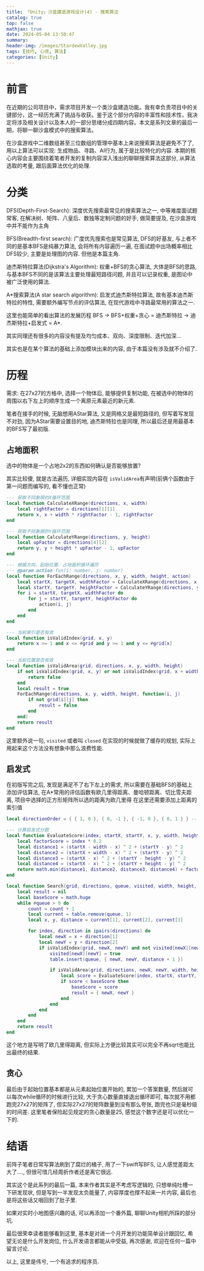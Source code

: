```yaml
---
title: 「Unity」沙盒建造游戏设计(4) - 搜索算法
catalog: true
top: false
mathjax: true
date: 2024-05-04 13:50:47
summary:
header-img: /images/StardewValley.jpg
tags: [技巧, 心得, 算法]
categories: [Unity]
---
```

# 前言

在近期的公司项目中，需求项目开发一个类沙盒建造功能。我有幸负责项目中的关键部分，这一经历充满了挑战与收获。鉴于这个部分内容的丰富性和技术性，我决定将涉及相关设计以及本人的一部分思绪分成四期内容。本文是系列文章的最后一期，将聊一聊沙盒模式中的搜索算法。

在沙盒游戏中二维数组甚至三位数组的管理中基本上来说搜索算法是避免不了了, 用以上算法可以实现: 生成物品、寻路、AI行为, 属于是比较特化的内容. 本期的核心内容会主要围绕着笔者开发的复制内容深入浅出的聊聊搜索算法这部分, 从算法选取的考量, 跟后面算法优化的处理.

# 分类

DFS(Depth-First-Search): 深度优先搜索最常见的搜索算法之一, 中等难度面试题常客, 在解决树、矩阵、八皇后、数独等定制问题的好手, 做简要提及, 在沙盒游戏中并不能作为主角

BFS(Breadth-first search): 广度优先搜索也是常见算法, DFS的好基友, 与上者不同的是基本BFS是纯暴力算法, 会将所有内容遍历一遍,  在面试题中出场概率相比DFS较少, 主要是处理图的内容. 但他是本篇主角.

迪杰斯特拉算法(Dijkstra's Algorithm): 权重+BFS的贪心算法, 大体是BFS的思路, 与基本BFS不同的是该算法主要处理最短路径问题, 并且可以记录权重, 是图论中被广泛使用的算法.

A*搜索算法(A star search algorithm): 启发式迪杰斯特拉算法, 故有基本迪杰斯特拉的特性, 需要额外编写节点的评估算法, 在现代游戏中寻路最常用的算法之一.

这里也能简单的看出算法的发展历程 BFS -> BFS+权重+贪心 = 迪杰斯特拉 -> 迪杰斯特拉+启发式 = A*.

其实同理还有很多的内容没有提及均匀成本、双向、深度限制、迭代加深...

其实也是在某个算法的基础上添加模块出来的内容, 由于本篇没有涉及就不介绍了.

# 历程

需求: 在27x27的方格中, 选择一个物体后, 能够提供复制功能, 在被选中的物体的周围以右下左上的顺序生成一个离原元素最近的新元素.

笔者在接手的时候, 无脑想用AStar算法, 又是网格又是最短路径的, 但写着写发现不对劲, 因为AStar需要设置目的地, 迪杰斯特拉也是同理, 所以最后还是用最基本的BFS写了最初版.

## 占地面积

选中的物体是一个占地2x2的东西如何确认是否能够放置?

其实比较傻, 就是古法遍历, 详细实现内容在 `isValidArea`有声明(前俩个函数由于第一问题而编写的, 看不懂也正常)

```lua
--- 获取不同象限的X循环范围
local function CalculateXRange(directions, x, width)
    local rightFactor = directions[1][1]
    return x, x + width * rightFactor - 1, rightFactor
end

--- 获取不同象限的Y循环范围
local function CalculateYRange(directions, y, height)
    local upFactor = directions[4][2]
    return y, y + height * upFactor - 1, upFactor
end

--- 根据方向、起始位置、占地面积循环遍历
--- @param action fun(i: number, j: number)
local function ForEachRange(directions, x, y, width, height, action)
    local startX, targetX, widthFactor = CalculateXRange(directions, x, width)
    local startY, targetY, heightFactor = CalculateYRange(directions, y, height)
    for i = startX, targetX, widthFactor do
        for j = startY, targetY, heightFactor do
            action(i, j)
        end
    end
end

--- 当前索引是否有效
local function isValidIndex(grid, x, y)
    return x >= 1 and x <= #grid and y >= 1 and y <= #grid[x]
end

--- 当前位置是否有效
local function isValidArea(grid, directions, x, y, width, height)
    if not isValidIndex(grid, x, y) or not isValidIndex(grid, x + width - 1, y + height - 1) then
        return false
    end
    local result = true
    ForEachRange(directions, x, y, width, height, function(i, j)
        if not grid[i][j] then
            result = false
        end
    end)
    return result
end
```

这里额外说一句, `visited` 或者叫 `closed` 在实现的时候就做了缓存的规划, 实际上用起来这个方法没有想象中那么浪费性能.

## 启发式

在初版写完之后, 发现是满足不了右下左上的需求, 所以需要在基础BFS的基础上添加评估算法, 在A*常用的评估函数有欧几里得距离、曼哈顿距离、切比雪夫距离, 项目中选择的正方形矩阵所以选的距离为欧几里得 在这里还需要添加上距离的索引值

```lua
local directionOrder = { { 1, 0 }, { 0, -1 }, { -1, 0 }, { 0, 1 } } -- Right, Down, Left, Up

--- 计算启发式分数
local function EvaluateScore(index, startX, startY, x, y, width, height)
    local factorScore = index * 0.2
    local distance1 = (startX - width - x) ^ 2 + (startY - y) ^ 2
    local distance2 = (startX + width - x) ^ 2 + (startY - y) ^ 2
    local distance3 = (startX - x) ^ 2 + (startY - height - y) ^ 2
    local distance4 = (startX - x) ^ 2 + (startY + height - y) ^ 2
    return math.min(distance1, distance2, distance3, distance4) + factorScore
end

local function Search(grid, directions, queue, visited, width, height, startX, startY)
    local result = nil
    local baseScore = math.huge
    while #queue > 0 do
        count = count + 1
        local current = table.remove(queue, 1)
        local x, y, distance = current[1], current[2], current[3]

        for index, direction in ipairs(directions) do
            local newX = x + direction[1]
            local newY = y + direction[2]
            if isValidIndex(grid, newX, newY) and not visited[newX][newY] then
                visited[newX][newY] = true
                table.insert(queue, { newX, newY, distance + 1 })

                if isValidArea(grid, directions, newX, newY, width, height) then
                    local score = EvaluateScore(index, startX, startY, newX, newY, width, height)
                    if score < baseScore then
                        baseScore = score
                        result = { newX, newY }
                    end
                end
            end
        end
    end
    return result
end
```

这个地方是写明了欧几里得距离, 但实际上方便比较其实可以完全不再sqrt也能比出最终的结果.

## 贪心

最后由于起始位置基本都是从元素起始位置开始的, 累加一个答案数量, 然后就可以每次while循环的时候进行比较, 大于贪心数量直接退出循环即可, 每次就不用都跑完27x27的矩阵了, 但实际27x27的矩阵数量到没有那么夸张, 跑完也只是毫秒级的时间差. 这里笔者保险起见规定的贪心数量是25, 感觉这个数字还是可以优化一下的.

# 结语

前阵子笔者日常写算法刷到了腐烂的橘子, 用了一下swift写BFS, 让人感觉差距太大了...., 但很可惜几经周折作者还是离它很远.

其实这个是此系列的最后一篇, 本来作者其实是不考虑写逻辑的, 只想单纯吐槽一下研发现状, 但是写到一半发现太负能量了, 内容厚度也撑不起来一片内容, 最后也是将这些话又咽回到了肚子里.

如果对实时小地图感兴趣的话, 可以再添加一个番外篇, 聊聊Unity相机所踩的部分坑.

最后很荣幸读者能够看到这里, 基本是对进一个月开发的功能简单设计跟回忆, 希望无论是什么开发岗位, 什么开发语言都能从中受益, 再次感谢, 欢迎在任何一篇中留言讨论.

以上, 这里是伟兮, 一个有追求的程序员.
